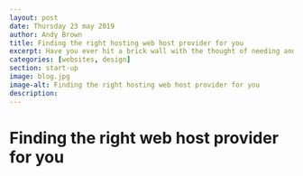 ```yaml
---
layout: post
date: Thursday 23 may 2019
author: Andy Brown
title: Finding the right hosting web host provider for you
excerpt: Have you ever hit a brick wall with the thought of needing and starting a website from zero? well here is a little guide for you to get your digital project off the ground.
categories: [websites, design]
section: start-up
image: blog.jpg
image-alt: Finding the right hosting web host provider for you
description: 
---
```




# Finding the right web host provider for you